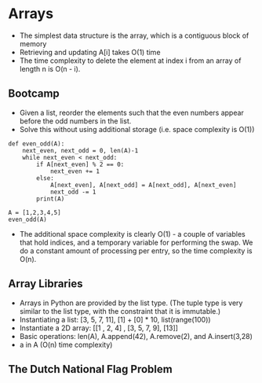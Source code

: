 # Arrays
- The simplest data structure is the array, which is a contiguous block of memory
- Retrieving and updating A[i] takes O(1) time
- The time complexity to delete the element at index i from an array of length n is O(n - i).

## Bootcamp
- Given a list, reorder the elements such that the even numbers appear before the odd numbers in the list.
- Solve this without using additional storage (i.e. space complexity is O(1))

```
def even_odd(A):
    next_even, next_odd = 0, len(A)-1
    while next_even < next_odd:
        if A[next_even] % 2 == 0:
            next_even += 1
        else:
            A[next_even], A[next_odd] = A[next_odd], A[next_even]
            next_odd -= 1
        print(A)

A = [1,2,3,4,5]
even_odd(A)
```

- The additional space complexity is clearly O(1) - a couple of variables that hold indices, and a temporary variable for performing the swap. We do a constant amount of processing per entry, so the time complexity is O(n).

## Array Libraries
- Arrays in Python are provided by the list type. (The tuple type is very similar to the list type, with the constraint that it is immutable.)
- Instantiating a list: [3, 5, 7, 11], [1] + [0] * 10, list(range(100))
- Instantiate a 2D array: [[1 , 2, 4] , [3, 5, 7, 9], [13]]
- Basic operations: len(A), A.append(42), A.remove(2), and A.insert(3,28)
- a in A (O(n) time complexity)


## The Dutch National Flag Problem

